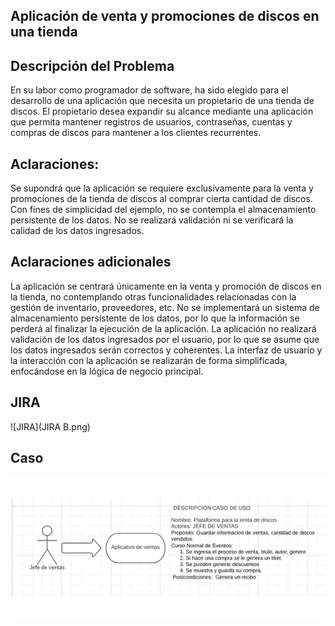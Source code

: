 ## Aplicación de venta y promociones de discos en una tienda
## Descripción del Problema
En su labor como programador de software, ha sido elegido para el desarrollo de una aplicación que necesita un propietario de una tienda de discos. El propietario desea expandir su alcance mediante una aplicación que permita mantener registros de usuarios, contraseñas, cuentas y compras de discos para mantener a los clientes recurrentes.

## Aclaraciones:

Se supondrá que la aplicación se requiere exclusivamente para la venta y promociones de la tienda de discos al comprar cierta cantidad de discos.
Con fines de simplicidad del ejemplo, no se contempla el almacenamiento persistente de los datos.
No se realizará validación ni se verificará la calidad de los datos ingresados.

## Aclaraciones adicionales
La aplicación se centrará únicamente en la venta y promoción de discos en la tienda, no contemplando otras funcionalidades relacionadas con la gestión de inventario, proveedores, etc.
No se implementará un sistema de almacenamiento persistente de los datos, por lo que la información se perderá al finalizar la ejecución de la aplicación.
La aplicación no realizará validación de los datos ingresados por el usuario, por lo que se asume que los datos ingresados serán correctos y coherentes.
La interfaz de usuario y la interacción con la aplicación se realizarán de forma simplificada, enfocándose en la lógica de negocio principal.

## JIRA
![JIRA](JIRA B.png)

## Caso
![CASO](Caso.png)
